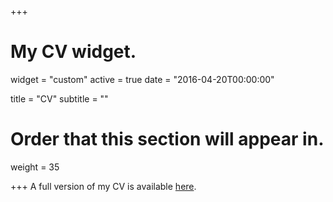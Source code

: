 +++
# My CV widget.
widget = "custom"
active = true
date = "2016-04-20T00:00:00"

title = "CV"
subtitle = ""

# Order that this section will appear in.
weight = 35


+++
A full version of my CV is available [here](https://www.dropbox.com/sh/rcmx6ygwkzb7ano/AACIuhpuIH60JdJ5alXLfpqla?dl=0).

